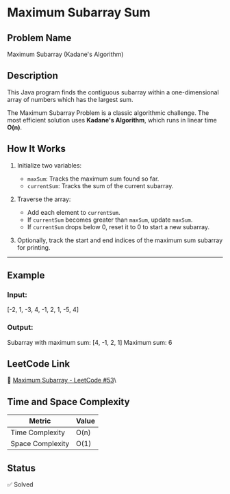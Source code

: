 # Maximum Subarray Sum

## Problem Name
Maximum Subarray (Kadane's Algorithm)

## Description
This Java program finds the contiguous subarray within a one-dimensional array of numbers which has the largest sum.

The Maximum Subarray Problem is a classic algorithmic challenge. The most efficient solution uses **Kadane's Algorithm**, which runs in linear time **O(n)**.


## How It Works

1. Initialize two variables:
   - `maxSum`: Tracks the maximum sum found so far.
   - `currentSum`: Tracks the sum of the current subarray.

2. Traverse the array:
   - Add each element to `currentSum`.
   - If `currentSum` becomes greater than `maxSum`, update `maxSum`.
   - If `currentSum` drops below 0, reset it to 0 to start a new subarray.

3. Optionally, track the start and end indices of the maximum sum subarray for printing.

---

## Example

### Input:
[-2, 1, -3, 4, -1, 2, 1, -5, 4]

### Output:
Subarray with maximum sum: [4, -1, 2, 1]
Maximum sum: 6

## LeetCode Link
🔗 [Maximum Subarray - LeetCode #53](https://leetcode.com/problems/sort-an-array/)\


## Time and Space Complexity

| Metric         | Value   |
|----------------|---------|
| Time Complexity | O(n)    |
| Space Complexity | O(1)   |


## Status
✅ Solved

